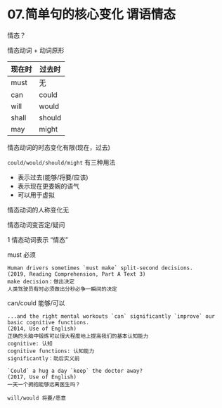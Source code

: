 # 07.简单句的核心变化 谓语情态

情态？

情态动词 + 动词原形

现在时|过去时
-|-
must|无
can|could
will|would
shall|should
may|might

情态动词的时态变化有限(现在，过去)

`could/would/should/might` 有三种用法
* 表示过去(能够/将要/应该)
* 表示现在更委婉的语气
* 可以用于虚拟

情态动词的人称变化无

情态动词变否定/疑问

1 情态动词表示 “情态”

must     必须
```
Human drivers sometimes `must make` split-second decisions.
(2019, Reading Comprehension, Part A Text 3)
make decision：做出决定
人类驾驶员有时必须做出分秒必争一瞬间的决定
```

can/could 能够/可以
```
...and the right mental workouts `can` significantly `improve` our basic cognitive functions.
(2014, Use of English)
正确的头脑中锻炼可以很大程度地上提高我们的基本认知能力
cognitive: 认知
cognitive functions: 认知能力
significantly：助后实义前

`Could` a hug a day `keep` the doctor away?
(2017, Use of English)
一天一个拥抱能够远离医生吗？

will/would 将要/愿意

```

